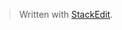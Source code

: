 


> Written with [StackEdit](https://stackedit.io/).
<!--stackedit_data:
eyJoaXN0b3J5IjpbLTUxNjcwNjY1MF19
-->